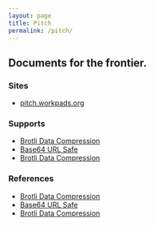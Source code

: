 ```yaml
---
layout: page
title: Pitch
permalink: /pitch/
---
```


<div class="home-columns">
  <div class="column-left">
<div class="home">
<h2>Documents for the frontier.</h2>
 
</div>
</div>


 <div class="column-right">
<h3>Sites</h3>
<ul>
    <li>
      <a href="https://en.wikipedia.org/wiki/Brotli">pitch.workpads.org</a></li>
</ul>
<h3>Supports</h3>
<ul>
    <li>
      <a href="https://en.wikipedia.org/wiki/Brotli">Brotli Data Compression</a></li>
    <li>
      <a href="https://base64.guru/standards/base64url">Base64 URL Safe</a></li>
    <li>
      <a href="https://en.wikipedia.org/wiki/Brotli">Brotli Data Compression</a></li>
</ul>
<h3>References</h3>
<ul>
    <li>
      <a href="https://en.wikipedia.org/wiki/Brotli">Brotli Data Compression</a></li>
    <li>
      <a href="https://base64.guru/standards/base64url">Base64 URL Safe</a></li>
    <li>
      <a href="https://en.wikipedia.org/wiki/Brotli">Brotli Data Compression</a></li>
      </ul>
  </div>
</div>